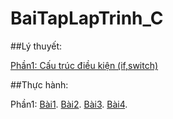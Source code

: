 # BaiTapLapTrinh_C

##Lý thuyết: 

[Phần1: Cấu trúc điều kiện (if,switch)](https://hoctructuyencntt.github.io/NNLT/Bai03.html)

##Thực hành:

Phần1: 
[Bài1](https://www.jdoodle.com/embed/v0/5AUi).
[Bài2](https://www.jdoodle.com/embed/v0/5AWm).
[Bài3](https://www.jdoodle.com/embed/v0/5AWy).
[Bài4](https://www.jdoodle.com/embed/v0/5B1Z).
